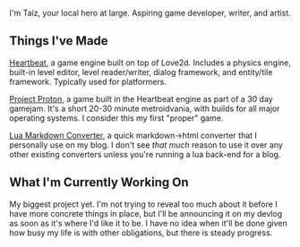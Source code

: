 I'm Taiz, your local hero at large. Aspiring game developer, writer, and artist.

## Things I've Made
[Heartbeat](https://github.com/TaizWeb/heartbeat), a game engine built on top of Love2d. Includes a physics engine, built-in level editor, level reader/writer, dialog framework, and entity/tile framework. Typically used for platformers.

[Project Proton](https://github.com/TaizWeb/project-proton), a game built in the Heartbeat engine as part of a 30 day gamejam. It's a short 20-30 minute metroidvania, with builds for all major operating systems. I consider this my first "proper" game.

[Lua Markdown Converter](https://github.com/TaizWeb/markdown-converter/blob/master/converter.lua), a quick markdown-\>html converter that I personally use on my blog. I don't see _that much_ reason to use it over any other existing converters unless you're running a lua back-end for a blog.

## What I'm Currently Working On
My biggest project yet. I'm not trying to reveal too much about it before I have more concrete things in place, but I'll be announcing it on my devlog as soon as it's where I'd like it to be. I have no idea when it'll be done given how busy my life is with other obligations, but there is steady progress.

